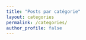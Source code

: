 ```yaml
---
title: "Posts par catégorie"
layout: categories
permalink: /categories/
author_profile: false
---
```

